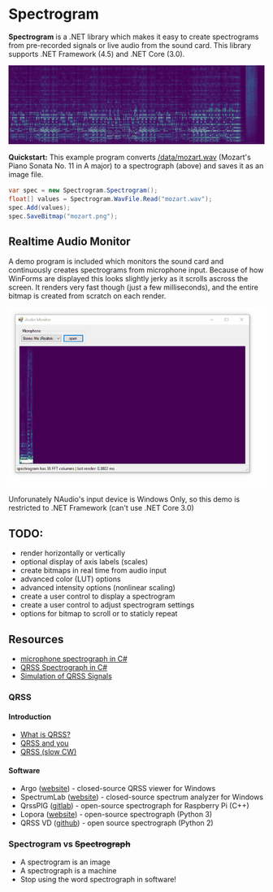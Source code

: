 # Spectrogram
**Spectrogram** is a .NET library which makes it easy to create spectrograms from pre-recorded signals or live audio from the sound card. This library supports .NET Framework (4.5) and .NET Core (3.0).

![](data/mozart.jpg)

**Quickstart:** This example program converts [/data/mozart.wav](/data/mozart.wav) (Mozart's Piano Sonata No. 11 in A major) to a spectrograph (above) and saves it as an image file.

```cs
var spec = new Spectrogram.Spectrogram();
float[] values = Spectrogram.WavFile.Read("mozart.wav");
spec.Add(values);
spec.SaveBitmap("mozart.png");
```

## Realtime Audio Monitor

A demo program is included which monitors the sound card and continuously creates spectrograms from microphone input. Because of how WinForms are displayed this looks slightly jerky as it scrolls ascross the screen. It renders very fast though (just a few milliseconds), and the entire bitmap is created from scratch on each render.

![](data/screenshot3.gif)

Unforunately NAudio's input device is Windows Only, so this demo is restricted to .NET Framework (can't use .NET Core 3.0)

## TODO:
* render horizontally or vertically
* optional display of axis labels (scales)
* create bitmaps in real time from audio input
* advanced color (LUT) options
* advanced intensity options (nonlinear scaling)
* create a user control to display a spectrogram
* create a user control to adjust spectrogram settings
* options for bitmap to scroll or to staticly repeat

## Resources
* [microphone spectrograph in C#](https://github.com/swharden/Csharp-Data-Visualization/tree/master/projects/18-01-11_microphone_spectrograph)
* [QRSS Spectrograph in C#](https://github.com/swharden/Csharp-Data-Visualization/tree/master/projects/18-01-14_qrss)
* [Simulation of QRSS Signals](https://www.qsl.net/pa2ohh/12qrsssim1.htm)

### QRSS

#### Introduction
  * [What is QRSS?](https://www.qsl.net/m0ayf/What-is-QRSS.html)
  * [QRSS and you](http://www.ka7oei.com/qrss1.html)
  * [QRSS (slow CW)](https://sites.google.com/site/qrssinfo/QRSS-Slow-CW)

#### Software
* Argo ([website](http://digilander.libero.it/i2phd/argo/)) - closed-source QRSS viewer for Windows
* SpectrumLab ([website](http://www.qsl.net/dl4yhf/spectra1.html)) - closed-source spectrum analyzer for Windows 
* QrssPIG ([gitlab](https://gitlab.com/hb9fxx/qrsspig)) - open-source spectrograph for Raspberry Pi (C++)
* Lopora ([website](http://www.qsl.net/pa2ohh/11lop.htm)) - open-source spectrograph (Python 3) 
* QRSS VD ([github](https://github.com/swharden/QRSS-VD)) - open source spectrograph (Python 2)

### Spectrogram vs ~~Spectrograph~~
* A spectrogram is an image
* A spectrograph is a machine
* Stop using the word spectrograph in software!
